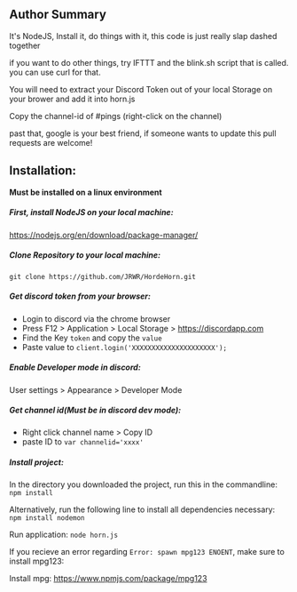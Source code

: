 ## Author Summary

It's NodeJS, Install it, do things with it, this code is just really slap dashed together

if you want to do other things, try IFTTT and the blink.sh script that is called. you can use curl for that.

You will need to extract your Discord Token out of your local Storage on your brower and add it into horn.js

Copy the channel-id of #pings (right-click on the channel) 

past that, google is your best friend, if someone wants to update this pull requests are welcome!



## Installation:

__**Must be installed on a linux environment**__

##### First, install NodeJS on your local machine:
https://nodejs.org/en/download/package-manager/


##### Clone Repository to your local machine:

```
git clone https://github.com/JRWR/HordeHorn.git
```

##### Get discord token from your browser:

- Login to discord via the chrome browser
- Press F12 > Application > Local Storage > https://discordapp.com
- Find the Key `token` and copy the `value`
- Paste value to `client.login('XXXXXXXXXXXXXXXXXXXXX');`

##### Enable Developer mode in discord:
User settings > Appearance > Developer Mode

##### Get channel id(Must be in discord dev mode):
- Right click channel name > Copy ID
- paste ID to `var channelid='xxxx'`

##### Install project:
In the directory you downloaded the project, run this in the commandline:
`npm install`

Alternatively, run the following line to install all dependencies necessary:
`npm install nodemon`

Run application:
`node horn.js`

If you recieve an error regarding `Error: spawn mpg123 ENOENT`, make sure to install mpg123:

Install mpg:
https://www.npmjs.com/package/mpg123
